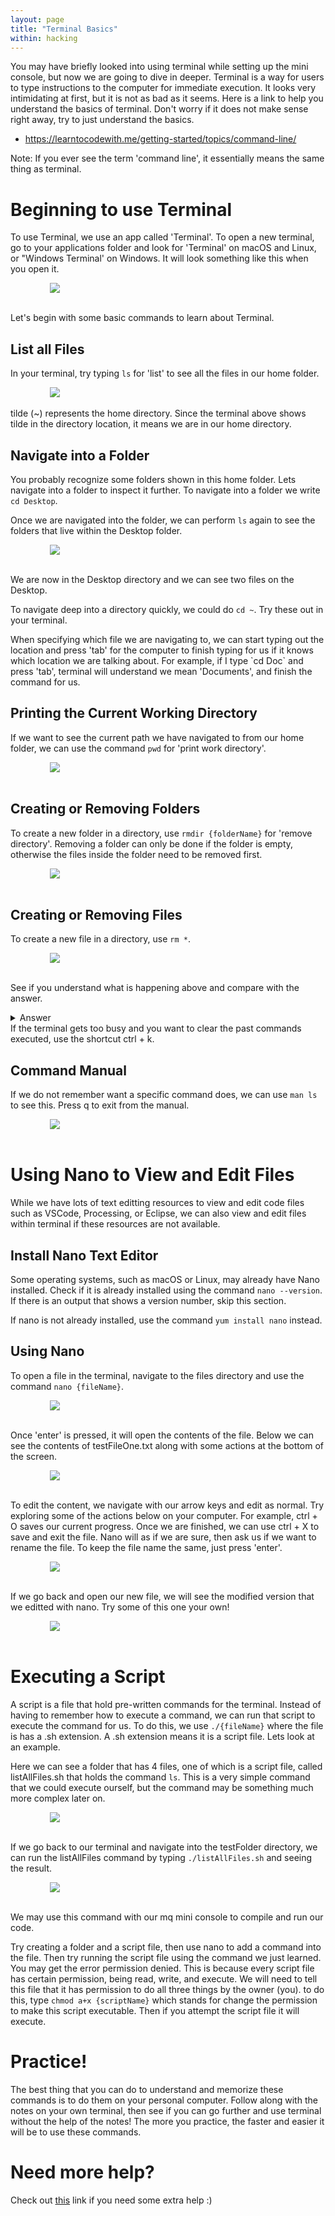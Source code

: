 ```yaml
---
layout: page
title: "Terminal Basics"
within: hacking
---
```


You may have briefly looked into using terminal while setting up the mini console, but now we are going to dive in deeper. Terminal is a way for users to type instructions to the computer for immediate execution. It looks very intimidating at first, but it is not as bad as it seems. Here is a link to help you understand the basics of terminal. Don't worry if it does not make sense right away, try to just understand the basics.

<ul>
	<li><a href="https://learntocodewith.me/getting-started/topics/command-line/">https://learntocodewith.me/getting-started/topics/command-line/</a></li>
</ul>

Note: If you ever see the term 'command line', it essentially means the same thing as terminal. 

# Beginning to use Terminal

To use Terminal, we use an app called 'Terminal'. To open a new terminal, go to your applications folder and look for 'Terminal' on macOS and Linux, or "Windows Terminal' on Windows. It will look something like this when you open it.

<div style="width:75%; margin:auto">
	<img src="figs/CLI_openTerminal.png"/>
</div>
<br>

Let's begin with some basic commands to learn about Terminal.

## List all Files

In your terminal, try typing `ls` for 'list' to see all the files in our home folder.

<div style="width:75%; margin:auto">
	<img src="figs/CLI_ls.png"/>
</div>
<br>

<div class="keypoint">
tilde (~) represents the home directory. Since the terminal above shows tilde in the directory location, it means we are in our home directory.
</div>

## Navigate into a Folder

You probably recognize some folders shown in this home folder. Lets navigate into a folder to inspect it further. To navigate into a folder we write `cd Desktop`. 

Once we are navigated into the folder, we can perform `ls` again to see the folders that live within the Desktop folder.

<div style="width:75%; margin:auto">
	<img src="figs/CLI_cd.png"/>
</div>
<br>

We are now in the Desktop directory and we can see two files on the Desktop. 

To navigate deep into a directory quickly, we could do `cd ~`. Try these out in your terminal.

<div class="keypoint">
When specifying which file we are navigating to, we can start typing out the location and press 'tab' for the computer to finish typing for us if it knows which location we are talking about. For example, if I type `cd Doc` and press 'tab', terminal will understand we mean 'Documents', and finish the command for us. 
</div>

## Printing the Current Working Directory

If we want to see the current path we have navigated to from our home folder, we can use the command `pwd` for 'print work directory'. 

<div style="width:75%; margin:auto">
	<img src="figs/CLI_pwd.png"/>
</div>
<br>

## Creating or Removing Folders

To create a new folder in a directory, use `rmdir {folderName}` for 'remove directory'. Removing a folder can only be done if the folder is empty, otherwise the files inside the folder need to be removed first. 

<div style="width:75%; margin:auto">
	<img src="figs/CLI_mkdir_rmdir.png"/>
</div>
<br>

## Creating or Removing Files

To create a new file in a directory, use `rm *`.

<div style="width:75%; margin:auto">
	<img src="figs/CLI_touch_rm.png"/>
</div>
<br>

See if you understand what is happening above and compare with the answer. 
<details markdown = "1"><summary>Answer</summary>
<ol>
    <li>A new directory named 'testFolder' is created in the Desktop directory</li>
    <li>The directory is changed to navigate into testFolder directory</li>
    <li>A new .txt file is created called 'testFileOne'</li>
    <li>A new .doc file is created called 'testFileTwo'</li>
    <li>A new .html file is created called 'testFileThree'</li>
    <li>testFileOne.txt is removed</li>
    <li>The current files in the testFolder directories are listed</li>
    <li>All the files in the testFolder directory are removed</li>
    <li>Terminal asks if the user is sure about this action, and 'y' is typed to confirm</li>
    <li>The directory is changed to one step outside the current testFolder directory into the Desktop directory</li>
    <li>The current files in the Desktop directories are listed</li>
</ol>
</details>

<div class="keypoint">
If the terminal gets too busy and you want to clear the past commands executed, use the shortcut ctrl + k.
</div>

## Command Manual

If we do not remember want a specific command does, we can use `man ls` to see this. Press q to exit from the manual.

<div style="width:75%; margin:auto">
	<img src="figs/CLI_man.png"/>
</div>
<br>

# Using Nano to View and Edit Files

While we have lots of text editting resources to view and edit code files such as VSCode, Processing, or Eclipse, we can also view and edit files within terminal if these resources are not available. 

## Install Nano Text Editor

Some operating systems, such as macOS or Linux, may already have Nano installed. Check if it is already installed using the command `nano --version`. If there is an output that shows a version number, skip this section. 

If nano is not already installed, use the command `yum install nano` instead.

## Using Nano

To open a file in the terminal, navigate to the files directory and use the command `nano {fileName}`. 

<div style="width:75%; margin:auto">
	<img src="figs/CLI_nano1.png"/>
</div>
<br>

Once 'enter' is pressed, it will open the contents of the file. Below we can see the contents of testFileOne.txt along with some actions at the bottom of the screen.

<div style="width:75%; margin:auto">
	<img src="figs/CLI_nano2.png"/>
</div>
<br>

To edit the content, we navigate with our arrow keys and edit as normal. Try exploring some of the actions below on your computer. For example, ctrl + O saves our current progress. Once we are finished, we can use ctrl + X to save and exit the file. Nano will as if we are sure, then ask us if we want to rename the file. To keep the file name the same, just press 'enter'.

<div style="width:75%; margin:auto">
	<img src="figs/CLI_nano3.png"/>
</div>
<br>

If we go back and open our new file, we will see the modified version that we editted with nano. Try some of this one your own!

<div style="width:75%; margin:auto">
	<img src="figs/CLI_nano4.png"/>
</div>
<br>

# Executing a Script

A script is a file that hold pre-written commands for the terminal. Instead of having to remember how to execute a command, we can run that script to execute the command for us. To do this, we use `./{fileName}` where the file is has a .sh extension. A .sh extension means it is a script file. Lets look at an example.

Here we can see a folder that has 4 files, one of which is a script file, called listAllFiles.sh that holds the command `ls`. This is a very simple command that we could execute ourself, but the command may be something much more complex later on. 

<div style="width:75%; margin:auto">
	<img src="figs/CLI_script1.png"/>
</div>
<br>

If we go back to our terminal and navigate into the testFolder directory, we can run the listAllFiles command by typing `./listAllFiles.sh` and seeing the result. 

<div style="width:75%; margin:auto">
	<img src="figs/CLI_script2.png"/>
</div>
<br>

We may use this command with our mq mini console to compile and run our code.

Try creating a folder and a script file, then use nano to add a command into the file. Then try running the script file using the command we just learned. You may get the error permission denied. This is because every script file has certain permission, being read, write, and execute. We will need to tell this file that it has permission to do all three things by the owner (you). to do this, type `chmod a+x {scriptName}` which stands for change the permission to make this script executable. Then if you attempt the script file it will execute. 

# Practice!

The best thing that you can do to understand and memorize these commands is to do them on your personal computer. Follow along with the notes on your own terminal, then see if you can go further and use terminal without the help of the notes! The more you practice, the faster and easier it will be to use these commands. 



# Need more help?

Check out <a href="https://medium.com/@grace.m.nolan/terminal-for-beginners-e492ba10902a">this</a> link if you need some extra help :)
